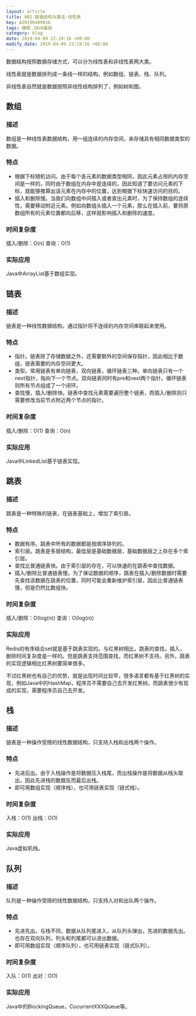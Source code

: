 ```yaml
---
layout: article
title: 002-数据结构与算法-线性表
key: A20190409016
tags: 编程 JAVA基础
category: blog
date: 2019-04-09 22:19:16 +08:00
modify_date: 2019-04-09 22:19:16 +08:00
---
```


数据结构按照数据存储方式，可以分为线性表和非线性表两大类。

线性表就是数据排列成一条线一样的结构，例如数组、链表、栈、队列。

非线性表自然就是数据按照非线性结构排列了，例如树和图。

<!--more-->

## 数组

### 描述

数组是一种线性表数据结构，用一组连续的内存空间，来存储具有相同数据类型的数据。

### 特点

* 根据下标随机访问。由于每个各元素的数据类型相同，因此元素占用的内存空间是一样的，同时由于数组在内存中是连续的，因此知道了要访问元素的下标，就能够推算出该元素在内存中的位置，达到根据下标快速访问的目的。
* 插入和删除慢。当我们向数组中间插入或者查出元素时，为了保持数组的连续性，需要移动附近元素。例如向数组头插入一个元素，那么在插入前，要将原数组所有的元素位置都向后移，这样就影响插入和删除的速度。

### 时间复杂度

插入/删除：O(n)
查询：O(1)

### 实际应用

Java中ArrayList基于数组实现。

## 链表

### 描述

链表是一种线性数据结构，通过指针将不连续的内存空间串联起来使用。

### 特点

* 指针。链表除了存储数据之外，还需要额外的空间保存指针，因此相比于数组，链表需要的内存空间更大。
* 类型。常用链表有单向链表，双向链表，循环链表三种。单向链表只有一个next指针，指向下一个节点。双向链表同时有pre和next两个指针。循环链表则所有节点组成了一个闭环。
* 查找慢，插入/删除快。链表中查找元素需要遍历整个链表，而插入/删除则只需要修改当前节点附近两个节点的指针。

### 时间复杂度

插入/删除：O(1)
查询：O(n)

### 实际应用

Java中LinkedList基于链表实现。

## 跳表

### 描述

跳表是一种特殊的链表，在链表基础上，增加了索引层。

### 特点

* 数据有序。跳表中所有的数据都是按顺序排列的。
* 索引层。跳表是多层结构，最低层是基础数据层，基础数据层之上存在多个索引层。
* 查找比普通链表快。由于索引层的存在，可以快速的在跳表中查找数据。
* 插入/删除比普通链表慢。为了保证数据的顺序，跳表在插入/删除数据时需要先查找该数据在跳表的位置，同时可能会重新维护索引层，因此比普通链表慢，但是仍然比数组快。

### 时间复杂度

插入/删除：O(log(n))
查询：O(log(n))

### 实际应用

Redis的有序结合set就是基于跳表实现的。与红黑树相比，跳表的查找，插入，删除时间复杂度是一样的。但是跳表支持范围查找，而红黑树不支持。另外，跳表的实现逻辑相比红黑树要简单很多。

不过红黑树也有自己的优势，就是出现时间比较早，很多语言都有基于红黑树的实现，例如Java中的HashMap，程序员不需要自己去开发红黑树。而跳表很少有现成的实现，需要程序员自己去开发。

## 栈

### 描述

链表是一种操作受限的线性数据结构，只支持入栈和出栈两个操作。

### 特点

* 先进后出。由于入栈操作是将数据压入栈尾，而出栈操作是将数据从栈头取出，因此先进栈的数据反而最后出栈。
* 即可用数组实现（顺序栈），也可用链表实现（链式栈）。

### 时间复杂度

入栈：O(1)
出栈：O(1)

### 实际应用

Java虚拟机栈。

## 队列

### 描述

队列是一种操作受限的线性数据结构，只支持入对和出队两个操作。

### 特点

* 先进先出。与栈不同，数据从队列尾进入，从队列头弹出，先进的数据先出。也存在双向队列，列头和列尾都可以进出数据。
* 即可用数组实现（顺序队列），也可用链表实现（链式队列）。

### 时间复杂度

入队：O(1)
出对：O(1)

### 实际应用

Java中的BlockingQueue，CocurrentXXXQueue等。

